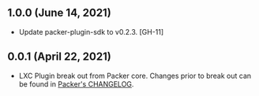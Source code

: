 ## 1.0.0 (June 14, 2021)

* Update packer-plugin-sdk to v0.2.3. [GH-11]

## 0.0.1 (April 22, 2021)

* LXC Plugin break out from Packer core. Changes prior to break out can be found in [Packer's CHANGELOG](https://github.com/hashicorp/packer/blob/master/CHANGELOG.md).
